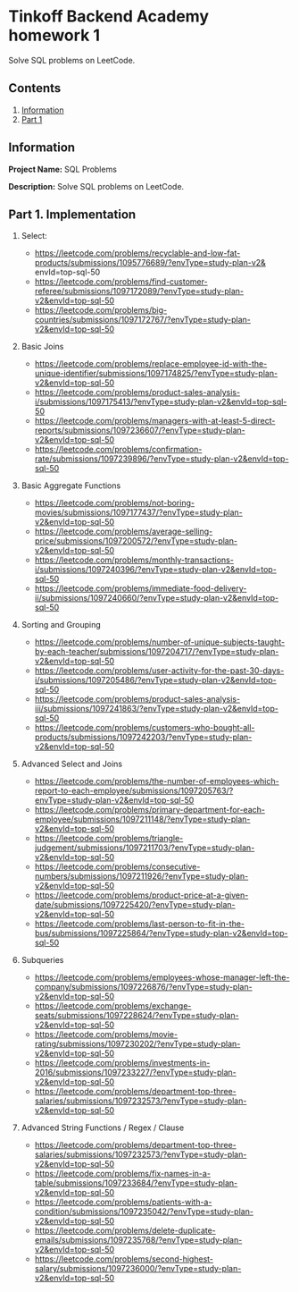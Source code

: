# Tinkoff Backend Academy homework 1

Solve SQL problems on LeetCode.

## Contents

1. [Information](#information)
2. [Part 1](#part-1-implementation)

## Information

**Project Name:** SQL Problems

**Description:**
Solve SQL problems on LeetCode.

## Part 1. Implementation

1. Select:

    - https://leetcode.com/problems/recyclable-and-low-fat-products/submissions/1095776689/?envType=study-plan-v2&    envId=top-sql-50
    - https://leetcode.com/problems/find-customer-referee/submissions/1097172089/?envType=study-plan-v2&envId=top-sql-50
    - https://leetcode.com/problems/big-countries/submissions/1097172767/?envType=study-plan-v2&envId=top-sql-50

2. Basic Joins
    - https://leetcode.com/problems/replace-employee-id-with-the-unique-identifier/submissions/1097174825/?envType=study-plan-v2&envId=top-sql-50
    - https://leetcode.com/problems/product-sales-analysis-i/submissions/1097175413/?envType=study-plan-v2&envId=top-sql-50
    - https://leetcode.com/problems/managers-with-at-least-5-direct-reports/submissions/1097236607/?envType=study-plan-v2&envId=top-sql-50
    - https://leetcode.com/problems/confirmation-rate/submissions/1097239896/?envType=study-plan-v2&envId=top-sql-50
3. Basic Aggregate Functions
    - https://leetcode.com/problems/not-boring-movies/submissions/1097177437/?envType=study-plan-v2&envId=top-sql-50
    - https://leetcode.com/problems/average-selling-price/submissions/1097200572/?envType=study-plan-v2&envId=top-sql-50
    - https://leetcode.com/problems/monthly-transactions-i/submissions/1097240396/?envType=study-plan-v2&envId=top-sql-50
    - https://leetcode.com/problems/immediate-food-delivery-ii/submissions/1097240660/?envType=study-plan-v2&envId=top-sql-50
4. Sorting and Grouping
    - https://leetcode.com/problems/number-of-unique-subjects-taught-by-each-teacher/submissions/1097204717/?envType=study-plan-v2&envId=top-sql-50
    - https://leetcode.com/problems/user-activity-for-the-past-30-days-i/submissions/1097205486/?envType=study-plan-v2&envId=top-sql-50
    - https://leetcode.com/problems/product-sales-analysis-iii/submissions/1097241863/?envType=study-plan-v2&envId=top-sql-50
    - https://leetcode.com/problems/customers-who-bought-all-products/submissions/1097242203/?envType=study-plan-v2&envId=top-sql-50
5. Advanced Select and Joins
    - https://leetcode.com/problems/the-number-of-employees-which-report-to-each-employee/submissions/1097205763/?envType=study-plan-v2&envId=top-sql-50
    - https://leetcode.com/problems/primary-department-for-each-employee/submissions/1097211148/?envType=study-plan-v2&envId=top-sql-50
    - https://leetcode.com/problems/triangle-judgement/submissions/1097211703/?envType=study-plan-v2&envId=top-sql-50
    - https://leetcode.com/problems/consecutive-numbers/submissions/1097211926/?envType=study-plan-v2&envId=top-sql-50
    - https://leetcode.com/problems/product-price-at-a-given-date/submissions/1097225420/?envType=study-plan-v2&envId=top-sql-50
    - https://leetcode.com/problems/last-person-to-fit-in-the-bus/submissions/1097225864/?envType=study-plan-v2&envId=top-sql-50
6. Subqueries
    - https://leetcode.com/problems/employees-whose-manager-left-the-company/submissions/1097226876/?envType=study-plan-v2&envId=top-sql-50
    - https://leetcode.com/problems/exchange-seats/submissions/1097228624/?envType=study-plan-v2&envId=top-sql-50
    - https://leetcode.com/problems/movie-rating/submissions/1097230202/?envType=study-plan-v2&envId=top-sql-50
    - https://leetcode.com/problems/investments-in-2016/submissions/1097233227/?envType=study-plan-v2&envId=top-sql-50
    - https://leetcode.com/problems/department-top-three-salaries/submissions/1097232573/?envType=study-plan-v2&envId=top-sql-50
7. Advanced String Functions / Regex / Clause
    - https://leetcode.com/problems/department-top-three-salaries/submissions/1097232573/?envType=study-plan-v2&envId=top-sql-50
    - https://leetcode.com/problems/fix-names-in-a-table/submissions/1097233684/?envType=study-plan-v2&envId=top-sql-50
    - https://leetcode.com/problems/patients-with-a-condition/submissions/1097235042/?envType=study-plan-v2&envId=top-sql-50
    - https://leetcode.com/problems/delete-duplicate-emails/submissions/1097235768/?envType=study-plan-v2&envId=top-sql-50
    - https://leetcode.com/problems/second-highest-salary/submissions/1097236000/?envType=study-plan-v2&envId=top-sql-50
